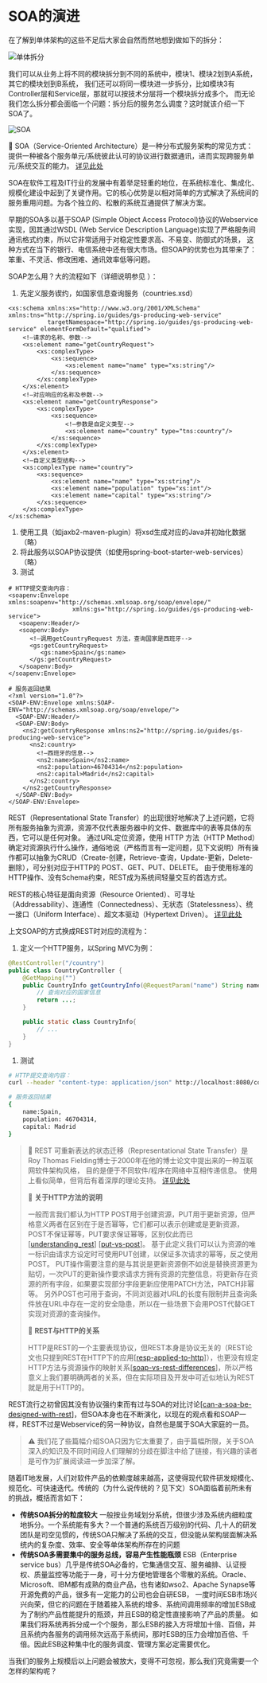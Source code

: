# SOA的演进

在了解到单体架构的这些不足后大家会自然而然地想到做如下的拆分：

![&#x5355;&#x4F53;&#x62C6;&#x5206;](https://raw.githubusercontent.com/gudaoxuri/Microservices-Architecture/master/resources/images/monolithic-split.png)

我们可以从业务上将不同的模块拆分到不同的系统中，模块1、模块2划到A系统，其它的模块划到B系统， 我们还可以将同一模块进一步拆分，比如模块3有Controller层和Service层，那就可以按技术分层将一个模块拆分成多个。 而无论我们怎么拆分都会面临一个问题：拆分后的服务怎么调度？这时就该介绍一下SOA了。

![SOA](https://raw.githubusercontent.com/gudaoxuri/Microservices-Architecture/master/resources/images/soa.png)

🔆 SOA（Service-Oriented Architecture）是一种分布式服务架构的常见方式：提供一种被各个服务单元/系统彼此认可的协议进行数据通讯，进而实现跨服务单元/系统交互的能力。 [详见此处](https://en.wikipedia.org/wiki/Service-oriented_architecture)

SOA在软件工程及IT行业的发展中有着举足轻重的地位，在系统标准化、集成化、规模化建设中起到了关键作用。它的核心优势是以相对简单的方式解决了系统间的服务重用问题。为各个独立的、松散的系统互通提供了解决方案。

早期的SOA多以基于SOAP \(Simple Object Access Protocol\)协议的Webservice实现，因其通过WSDL \(Web Service Description Language\)实现了严格服务间通讯格式约束，所以它非常适用于对稳定性要求高、不易变、防御式的场景， 这种方式在当下的银行、电信系统中还有很大市场。但SOAP的优势也为其带来了：笨重、不灵活、修改困难、通讯效率低等问题。

SOAP怎么用？大的流程如下（详细说明参见 ）：

1. 先定义服务锲约，如国家信息查询服务（countries.xsd）

```markup
<xs:schema xmlns:xs="http://www.w3.org/2001/XMLSchema" xmlns:tns="http://spring.io/guides/gs-producing-web-service"
           targetNamespace="http://spring.io/guides/gs-producing-web-service" elementFormDefault="qualified">
    <!—请求的名称、参数-->
    <xs:element name="getCountryRequest">
        <xs:complexType>
            <xs:sequence>
                <xs:element name="name" type="xs:string"/>
            </xs:sequence>
        </xs:complexType>
    </xs:element>
    <!—对应响应的名称及参数-->
    <xs:element name="getCountryResponse">
        <xs:complexType>
            <xs:sequence>
                <!—参数是自定义类型-->
                <xs:element name="country" type="tns:country"/>
            </xs:sequence>
        </xs:complexType>
    </xs:element>
    <!—自定义类型结构-->
    <xs:complexType name="country">
        <xs:sequence>
            <xs:element name="name" type="xs:string"/>
            <xs:element name="population" type="xs:int"/>
            <xs:element name="capital" type="xs:string"/>
        </xs:sequence>
    </xs:complexType>
</xs:schema>
```

1. 使用工具（如jaxb2-maven-plugin）将xsd生成对应的Java并初始化数据（略）
2. 将此服务以SOAP协议提供（如使用spring-boot-starter-web-services）（略）
3. 测试

```markup
# HTTP提交查询内容：
<soapenv:Envelope xmlns:soapenv="http://schemas.xmlsoap.org/soap/envelope/"
                  xmlns:gs="http://spring.io/guides/gs-producing-web-service">
   <soapenv:Header/>
   <soapenv:Body>
      <!—调用getCountryRequest 方法，查询国家是西班牙-->
      <gs:getCountryRequest>
         <gs:name>Spain</gs:name>
      </gs:getCountryRequest>
   </soapenv:Body>
</soapenv:Envelope>

# 服务返回结果
<?xml version="1.0"?>
<SOAP-ENV:Envelope xmlns:SOAP-ENV="http://schemas.xmlsoap.org/soap/envelope/">
  <SOAP-ENV:Header/>
  <SOAP-ENV:Body>
    <ns2:getCountryResponse xmlns:ns2="http://spring.io/guides/gs-producing-web-service">
      <ns2:country>
        <!—西班牙的信息-->
        <ns2:name>Spain</ns2:name>
        <ns2:population>46704314</ns2:population>
        <ns2:capital>Madrid</ns2:capital>
      </ns2:country>
    </ns2:getCountryResponse>
  </SOAP-ENV:Body>
</SOAP-ENV:Envelope>
```

REST（Representational State Transfer）的出现很好地解决了上述问题，它将所有服务抽象为资源，资源不仅代表服务器中的文件、数据库中的表等具体的东西，它可以是任何对象。 通过URL定位资源，使用 HTTP 方法（HTTP Method）确定对资源执行什么操作，通俗地说（严格而言有一定问题，见下文说明）所有操作都可以抽象为CRUD（Create-创建，Retrieve-查询，Update-更新，Delete-删除），可分别对应于HTTP的 POST、GET、PUT、DELETE。 由于使用标准的HTTP操作、没有Schema约束，REST成为系统间轻量交互的首选方式。

REST的核心特征是面向资源（Resource Oriented）、可寻址（Addressability）、连通性（Connectedness）、无状态（Statelessness）、统一接口（Uniform Interface）、超文本驱动（Hypertext Driven）。 [详见此处](http://www.infoq.com/cn/articles/understanding-restful-style)

上文SOAP的方式换成REST时对应的流程为：

1. 定义一个HTTP服务，以Spring MVC为例：

```java
@RestController("/country")
public class CountryController {
    @GetMapping("")
    public CountryInfo getCountryInfo(@RequestParam("name") String name) {
        // 查询对应的国家信息
        return ...;
    }

    public static class CountryInfo{
        // ...
    }
}
```

1. 测试

```bash
# HTTP提交查询内容：
curl --header "content-type: application/json" http://localhost:8080/country?name= Spain

# 服务返回结果
{
    name:Spain,
    population: 46704314,
    capital: Madrid
}
```

> 🔆 REST 可重新表达的状态迁移（Representational State Transfer）是Roy Thomas Fielding博士于2000年在他的博士论文中提出来的一种互联网软件架构风格， 目的是便于不同软件/程序在网络中互相传递信息。 使用上看似简单，但背后有着深厚的理论支持。 [详见此处](https://en.wikipedia.org/wiki/Representational_state_transfer)
>
> 📖 **关于HTTP方法的说明**
>
> 一般而言我们都认为HTTP POST用于创建资源，PUT用于更新资源，但严格意义两者在区别在于是否幂等，它们都可以表示创建或是更新资源，POST不保证幂等，PUT要求保证幂等，区别仅此而已 \[[understanding\_rest](https://spring.io/understanding/REST)\] \[[put-vs-post](https://stackoverflow.com/questions/630453/put-vs-post-in-rest)\]。 基于此定义我们可以认为资源的唯一标识由请求方设定时可使用PUT创建，以保证多次请求的幂等，反之使用POST。 PUT操作需要注意的是与其说是更新资源倒不如说是替换资源更为贴切，一次PUT的更新操作要求请求方拥有资源的完整信息，将更新存在资源的所有字段，如果要实现部分字段更新应使用PATCH方法，PATCH非幂等。 另外POST也可用于查询，不同浏览器对URL的长度有限制并且查询条件放在URL中存在一定的安全隐患，所以在一些场景下会用POST代替GET实现对资源的查询操作。
>
> 📖 **REST与HTTP的关系**
>
> HTTP是REST的一个主要表现协议，但REST本身是协议无关的（REST论文也只提到REST在HTTP下的应用\[[resp-applied-to-http](https://www.ics.uci.edu/~fielding/pubs/dissertation/evaluation.htm#sec_6_3)\]），也更没有规定HTTP方法与资源操作的映射关系\[[soap-vs-rest-differences](https://stackoverflow.com/questions/19884295/soap-vs-rest-differences)\]，所以严格意义上我们要明确两者的关系，但在实际项目及开发中可近似地认为REST就是用于HTTP的。

REST流行之初曾因其没有协议强约束而有过与SOA的对比讨论\[[can-a-soa-be-designed-with-rest](https://stackoverflow.com/questions/10491812/can-a-soa-be-designed-with-rest?utm_medium=organic&utm_source=google_rich_qa&utm_campaign=google_rich_qa)\]，但SOA本身也在不断演化，以现在的观点看和SOAP一样，REST不过是Webservice的另一种协议，自然也是属于SOA大家庭的一员。

> ⚠ 我们花了些篇幅介绍SOA只因为它太重要了，由于篇幅所限，关于SOA深入的知识及不同时间段人们理解的分歧在脚注中给了链接，有兴趣的读者是可作为扩展阅读进一步加深了解。

随着IT地发展，人们对软件产品的依赖度越来越高，这使得现代软件研发规模化、规范化、可快速迭代。传统的（为什么说传统的？见下文）SOA面临着前所未有的挑战，概括而言如下：

* **传统SOA拆分的粒度较大** 一般按业务域划分系统，但很少涉及系统内细粒度地拆分。一个系统能有多大？一个普通的系统百万级别的代码、几十人的研发团队是司空见惯的，传统SOA只解决了系统的交互，但没能从架构层面解决系统内的复杂度、效率、安全等单体架构所存在的问题
* **传统SOA多需要集中的服务总线，容易产生性能瓶颈** ESB（Enterprise service bus）几乎是传统SOA必备的，它集通信交互、服务编排、认证授权、质量监控等功能于一身，可十分方便地管理各个零散的系统。Oracle、Microsoft、IBM都有成熟的商业产品，也有诸如wso2、Apache Synapse等开源免费的产品，很多有一定能力的公司也会自研ESB， 一度时间ESB市场兴兴向荣，但它的问题在于随着接入系统的增多、系统间调用频率的增加ESB成为了制约产品性能提升的瓶颈，并且ESB的稳定性直接影响了产品的质量。 如果我们将系统再拆分成一个个服务，那么ESB的接入方将增加十倍、百倍，并且系统内各服务的调用频次远高于系统间，那时ESB的压力会增加百倍、千倍。因此ESB这种集中化的服务调度、管理方案必定需要优化。

当我们的服务上规模后以上问题会被放大，变得不可忽视，那么我们究竟需要一个怎样的架构呢？

